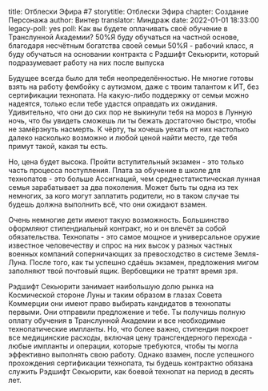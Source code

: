 title: Отблески Эфира #7
storytitle: Отблески Эфира
chapter: Создание Персонажа
author: Винтер
translator: Миндраж
date: 2022-01-01 18:33:00
legacy-poll: yes
poll: Как вы будете оплачивать своё обучение в Транслунной Академии?
      50%Я буду обучаться на частной основе, благодаря несчётным богатства своей семьи
      50%Я - рабочий класс, я буду обучаться на основании контракта с Рэдшифт Секьюрити, который подразумевает работу на них после выпуска

Будущее всегда было для тебя неопределённостью. Не многие готовы взять на работу фембойку с аутизмом, даже с твоим талантом к ИТ, без сертификации технопата. На какую-либо поддержку от семьи можно надеятся, только если тебе удастся оправдать их ожидания. Удивительно, что они до сих пор не выкинули тебя на мороз в Лунную ночь, что бы увидеть сможешь ли ты бежать достаточно быстро, чтобы не замёрзнуть насмерть. К чёрту, ты хочешь уехать от них настолько далеко насколько возможно и любой ценой найти место, где тебя примут такой, какая ты есть.

Но, цена будет высока. Пройти вступительный экзамен - это только часть процесса поступления. Плата за обучение в школе для технопатов - это больше Ассигнаций, чем среднестатистическая лунная семья зарабатывает за два поколения. Может быть ты одна из тех немногих, за кого могут заплатить родители, но в таком случае ты будешь должна выполнить всё, что они ожидают взамен.

Очень немногие дети имеют такую возможность. Большинство оформляют стипендиальный контракт, но и он влечёт за собой обязательства. Технопаты - это самое мощное и универсальное оружие известное человечеству и спрос на них высок у разных частных военных компаний соперничающих за превосходство в системе Земля-Луна. После того, как ты успешно сдаёшь экзамен, предложения мигом заполняют твой почтовый ящик. Вербовщики не тратят время зря.

Рэдшифт Секьюрити занимает наибольшую долю рынка на Космической стороне Луны и таким образом в глазах Совета Коммерции они имеют право выбирать кандидатов в технопаты первыми. Они отправили предложение и тебе. Ты получишь полную оплату обучения в Транслунной Академии и все необходимые технопатические импланты. Но, что более важно, стипендия покроет все медицинские расходы, включая цену трансгендерного перехода - любые импланты и операции, которые требуются, чтобы ты могла эффективно выполнять свою работу. Однако взамен, после успешного прохождения сертификации технопата, ты будешь контрактно обязана служить Рэдшифт Секьюрити, как боевой технопат на период в десять лет. 